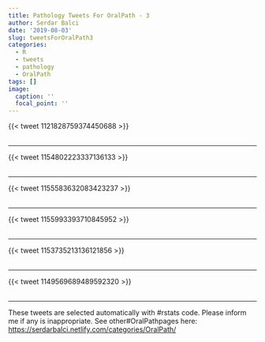 ```yaml
---
title: Pathology Tweets For OralPath - 3
author: Serdar Balci
date: '2019-08-03'
slug: tweetsForOralPath3
categories:
  - R
  - tweets
  - pathology
  - OralPath
tags: []
image:
  caption: ''
  focal_point: ''
---
```



{{< tweet 1121828759374450688 >}}
<br>
<br>
<hr>
{{< tweet 1154802223337136133 >}}
<br>
<br>
<hr>
{{< tweet 1155583632083423237 >}}
<br>
<br>
<hr>
{{< tweet 1155993393710845952 >}}
<br>
<br>
<hr>
{{< tweet 1153735213136121856 >}}
<br>
<br>
<hr>
{{< tweet 1149569689489592320 >}}
<br>
<br>
<hr>


These tweets are selected automatically with #rstats code. Please inform me if any is inappropriate.
See other#OralPathpages here: https://serdarbalci.netlify.com/categories/OralPath/
